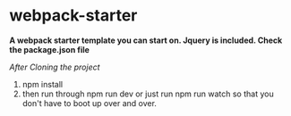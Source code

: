 # webpack-starter
**A webpack starter template you can start on. Jquery is included. Check the package.json file**

_After Cloning the project_ 
1. npm install 
2. then run through npm run dev or just run npm run watch so that you don't have to boot up over and over.
